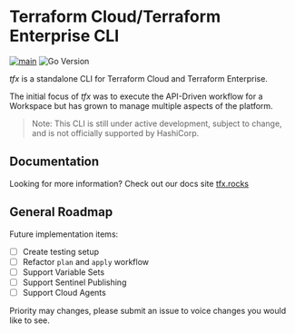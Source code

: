 <!-- <img src="https://cdn.rawgit.com/hashicorp/terraform-website/master/content/source/assets/images/logo-hashicorp.svg" width="600px">
 -->
# Terraform Cloud/Terraform Enterprise CLI

[![main](https://github.com/straubt1/tfx/actions/workflows/main.yml/badge.svg)](https://github.com/straubt1/tfx/actions/workflows/main.yml)
![Go Version](https://img.shields.io/badge/go%20version-%3E=1.18-61CFDD.svg?style=flat-square)

_tfx_ is a standalone CLI for Terraform Cloud and Terraform Enterprise.

The initial focus of _tfx_ was to execute the API-Driven workflow for a Workspace but has grown to manage multiple aspects of the platform.

> Note: This CLI is still under active development, subject to change, and is not officially supported by HashiCorp.

## Documentation

Looking for more information?
Check out our docs site [tfx.rocks](https://tfx.rocks)

## General Roadmap

Future implementation items:

- [ ] Create testing setup
- [ ] Refactor `plan` and `apply` workflow
- [ ] Support Variable Sets
- [ ] Support Sentinel Publishing
- [ ] Support Cloud Agents

Priority may changes, please submit an issue to voice changes you would like to see.
